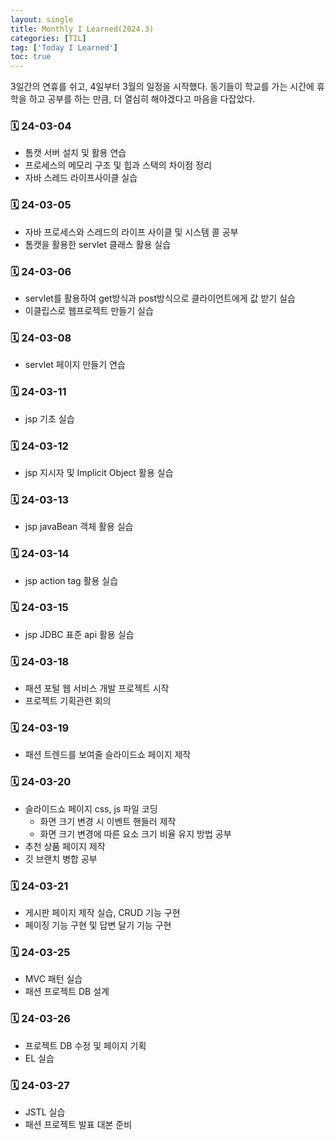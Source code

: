 ```yaml
---
layout: single
title: Monthly I Learned(2024.3)
categories: [TIL]
tag: ['Today I Learned']
toc: true
---
```



3일간의 연휴를 쉬고, 4일부터 3월의 일정을 시작했다. 동기들이 학교를 가는 시간에 휴학을 하고 공부를 하는 만큼, 더 열심히 해야겠다고 마음을 다잡았다.

### 🗓️ 24-03-04

- 톰캣 서버 설치 및 활용 연습
- 프로세스의 메모리 구조 및 힙과 스택의 차이점 정리
- 자바 스레드 라이프사이클 실습

### 🗓️ 24-03-05

- 자바 프로세스와 스레드의 라이프 사이클 및 시스템 콜 공부
- 톰캣을 활용한 servlet 클래스 활용 실습

### 🗓️ 24-03-06

- servlet를 활용하여 get방식과 post방식으로 클라이언트에게 값 받기 실습
- 이클립스로 웹프로젝트 만들기 실습

### 🗓️ 24-03-08

- servlet 페이지 만들기 연습

### 🗓️ 24-03-11

- jsp 기초 실습

### 🗓️ 24-03-12

- jsp 지시자 및 Implicit Object 활용 실습

### 🗓️ 24-03-13

- jsp javaBean 객체 활용 실습

### 🗓️ 24-03-14

- jsp action tag 활용 실습

### 🗓️ 24-03-15

- jsp JDBC 표준 api 활용 실습

### 🗓️ 24-03-18

- 패션 포털 웹 서비스 개발 프로젝트 시작
- 프로젝트 기획관련 회의

### 🗓️ 24-03-19

- 패션 트렌드를 보여줄 슬라이드쇼 페이지 제작

### 🗓️ 24-03-20

- 슬라이드쇼 페이지 css, js 파일 코딩
    - 화면 크기 변경 시 이벤트 핸들러 제작
    - 화면 크기 변경에 따른 요소 크기 비율 유지 방법 공부
- 추천 상품 페이지 제작
- 깃 브랜치 병합 공부

### 🗓️ 24-03-21
    
- 게시판 페이지 제작 실습, CRUD 기능 구현
- 페이징 기능 구현 및 답변 달기 기능 구현

### 🗓️ 24-03-25
    
- MVC 패턴 실습
- 패션 프로젝트 DB 설계

### 🗓️ 24-03-26
    
- 프로젝트 DB 수정 및 페이지 기획
- EL 실습

### 🗓️ 24-03-27
    
- JSTL 실습
- 패션 프로젝트 발표 대본 준비